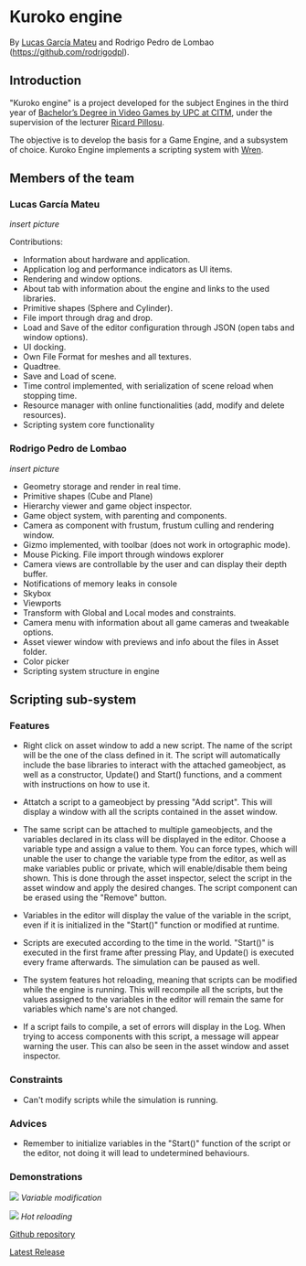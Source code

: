 # Kuroko engine

By [Lucas García Mateu](https://github.com/Skyway666) and Rodrigo Pedro de Lombao (https://github.com/rodrigodpl).

## Introduction

"Kuroko engine" is a project developed for the subject Engines in the third year of [Bachelor’s Degree in
Video Games by UPC at CITM](https://www.citm.upc.edu/ing/estudis/graus-videojocs/), under the supervision of the lecturer [Ricard Pillosu](https://es.linkedin.com/in/ricardpillosu).

The objective is to develop the basis for a Game Engine, and a subsystem of choice. Kuroko Engine implements a scripting system with [Wren](http://wren.io/).

## Members of the team

### Lucas García Mateu

*insert picture*

Contributions:

- Information about hardware and application.
- Application log and performance indicators as UI items.
- Rendering and window options.
- About tab with information about the engine and links to the used libraries.
- Primitive shapes (Sphere and Cylinder).
- File import through drag and drop.
- Load and Save of the editor configuration through JSON (open tabs and window options).
- UI docking.
- Own File Format for meshes and all textures.
- Quadtree.
- Save and Load of scene.
- Time control implemented, with serialization of scene reload when stopping time.
- Resource manager with online functionalities (add, modify and delete resources).
- Scripting system core functionality

### Rodrigo Pedro de Lombao

*insert picture*

- Geometry storage and render in real time.
- Primitive shapes (Cube and Plane)
- Hierarchy viewer and game object inspector.
- Game object system, with parenting and components.
- Camera as component with frustum, frustum culling and rendering window.
- Gizmo implemented, with toolbar (does not work in ortographic mode).
- Mouse Picking.
 File import through windows explorer
- Camera views are controllable by the user and can display their depth buffer.
- Notifications of memory leaks in console
- Skybox
- Viewports
- Transform with Global and Local modes and constraints.
- Camera menu with information about all game cameras and tweakable options.
- Asset viewer window with previews and info about the files in Asset folder.
- Color picker
- Scripting system structure in engine

## Scripting sub-system

### Features 

- Right click on asset window to add a new script. The name of the script will be the one
of the class defined in it. The script will automatically include the base libraries to interact
with the attached gameobject, as well as a constructor, Update() and Start() functions, and a comment with instructions
on how to use it.

- Attatch a script to a gameobject by pressing "Add script". This will display a window with all the scripts contained
in the asset window.

- The same script can be attached to multiple gameobjects, and the variables declared in its class will be displayed
in the editor. Choose a variable type and assign a value to them. You can force types, which will unable the user to change 
the variable type from the editor, as well as make variables public or private, which will enable/disable them being shown.
This is done through the asset inspector, select the script in the asset window and apply the desired changes. The script
component can be erased using the "Remove" button.

- Variables in the editor will display the value of the variable in the script, even if it is initialized in the "Start()"
function or modified at runtime.

- Scripts are executed according to the time in the world. "Start()" is executed in the first frame after pressing Play,
and Update() is executed every frame afterwards. The simulation can be paused as well.

- The system features hot reloading, meaning that scripts can be modified while the engine is running. This will recompile
all the scripts, but the values assigned to the variables in the editor will remain the same for variables which name's
are not changed.

- If a script fails to compile, a set of errors will display in the Log. When trying to access components with this script,
a message will appear warning the user. This can also be seen in the asset window and asset inspector.

### Constraints

- Can't modify scripts while the simulation is running.

### Advices

- Remember to initialize variables in the "Start()" function of the script or the editor, not doing it will lead
to undetermined behaviours.

### Demonstrations

![](https://github.com/Skyway666/Kuroko-Engine/raw/master/Website%20assets/variable%20mod.gif)
*Variable modification*

![](https://github.com/Skyway666/Kuroko-Engine/raw/master/Website%20assets/hot%20reloading.gif)
*Hot reloading*


[Github repository](https://github.com/Skyway666/Kuroko-Engine)

[Latest Release]()


